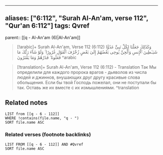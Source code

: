 
---
aliases: ["6:112", "Surah Al-An'am, verse 112", "Qur'an 6:112"]
tags: Qvref
---

parent:: [[q - Al-An'am (6)|Al-An'am]]

> [!arabic]+ Surah Al-An'am, Verse 112 (6:112)
> <span class="quran-arabic">وَكَذَٰلِكَ جَعَلْنَا لِكُلِّ نَبِىٍّ عَدُوًّا شَيَـٰطِينَ ٱلْإِنسِ وَٱلْجِنِّ يُوحِى بَعْضُهُمْ إِلَىٰ بَعْضٍ زُخْرُفَ ٱلْقَوْلِ غُرُورًا ۚ وَلَوْ شَآءَ رَبُّكَ مَا فَعَلُوهُ ۖ فَذَرْهُمْ وَمَا يَفْتَرُونَ</span>
^arabic

> [!translation]+ Surah Al-An'am, Verse 112 (6:112) - Translation
> Так Мы определили для каждого пророка врагов - дьяволов из числа людей и джиннов, внушающих друг другу красивые слова обольщения. Если бы твой Господь пожелал, они не поступали бы так. Оставь же их вместе с их измышлениями.
^translation



## Related notes
```dataview
LIST from [[q - 6 - 112]]
WHERE !contains(file.name, "q - ")
SORT file.name ASC
```

### Related verses (footnote backlinks)
```dataview
LIST FROM [[q - 6 - 112]] AND #Qvref
SORT file.name ASC
```

